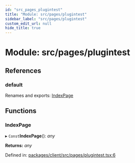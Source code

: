 ```yaml
---
id: "src_pages_plugintest"
title: "Module: src/pages/plugintest"
sidebar_label: "src/pages/plugintest"
custom_edit_url: null
hide_title: true
---
```


# Module: src/pages/plugintest

## References

### default

Renames and exports: [IndexPage](src_pages_plugintest.md#indexpage)

## Functions

### IndexPage

▸ `Const`**IndexPage**(): *any*

**Returns:** *any*

Defined in: [packages/client/src/pages/plugintest.tsx:6](https://github.com/xr3ngine/xr3ngine/blob/a16a45d7e/packages/client/src/pages/plugintest.tsx#L6)
